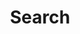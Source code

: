 ---
layout: helsinki
title: Search
description: 「検索」というテーマがわかりやすいよう､Mac Book Airや虫眼鏡､辞書などテーマに沿った小道具を使いました｡中でもMac Book Airを使った写真は､特に使われている素材写真です｡
link: http://www.ashinari.com/search/search.php?search=Shuffle0011
cover: /images/kensaku-shojo/6.jpg
images:
  a: /images/kensaku-shojo/1.jpg
  b: /images/kensaku-shojo/2.jpg
  c: /images/kensaku-shojo/3.jpg
  d: /images/kensaku-shojo/4.jpg
  e: /images/kensaku-shojo/5.jpg
  f: /images/kensaku-shojo/6.jpg
  g: /images/kensaku-shojo/7.jpg
---